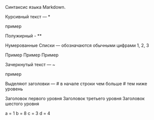 Синтаксис языка Markdown.

Курсивный текст — *

пример

Полужирный - **

Нумерованные Списки — обозначаются обычными цифрами 1, 2, 3

Пример
Пример
Пример

Зачеркнутый текст — ~

пример

Выделяют заголовки — # в начале строки чем больше # тем ниже уровень

Заголовок первого уровня
Заголовок третьего уровня
Заголовок шестого уровня

a = 1
b = 8
c = 3
d = 4